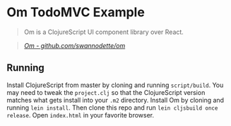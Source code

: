 # Om TodoMVC Example

> Om is a ClojureScript UI component library over React.

> _[Om - github.com/swannodette/om](http://github.com/swannodette/om)_

## Running

Install ClojureScript from master by cloning and running
`script/build`. You may need to tweak the `project.clj` so that the
ClojureScript version matches what gets install into your `.m2`
directory. Install Om by cloning and running `lein install`. Then
clone this repo and run `lein cljsbuild once release`. Open
`index.html` in your favorite browser.
